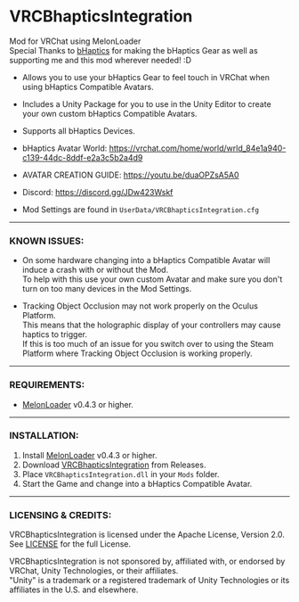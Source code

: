# VRCBhapticsIntegration
Mod for VRChat using MelonLoader  
Special Thanks to [bHaptics](https://www.bhaptics.com) for making the bHaptics Gear as well as supporting me and this mod wherever needed! :D

- Allows you to use your bHaptics Gear to feel touch in VRChat when using bHaptics Compatible Avatars.
- Includes a Unity Package for you to use in the Unity Editor to create your own custom bHaptics Compatible Avatars.
- Supports all bHaptics Devices.

- bHaptics Avatar World: https://vrchat.com/home/world/wrld_84e1a940-c139-44dc-8ddf-e2a3c5b2a4d9

- AVATAR CREATION GUIDE: https://youtu.be/duaOPZsA5A0

- Discord: https://discord.gg/JDw423Wskf

- Mod Settings are found in ``UserData/VRCBhapticsIntegration.cfg``

---

### KNOWN ISSUES:

- On some hardware changing into a bHaptics Compatible Avatar will induce a crash with or without the Mod.  
To help with this use your own custom Avatar and make sure you don't turn on too many devices in the Mod Settings.

- Tracking Object Occlusion may not work properly on the Oculus Platform.  
This means that the holographic display of your controllers may cause haptics to trigger.  
If this is too much of an issue for you switch over to using the Steam Platform where Tracking Object Occlusion is working properly.

---

### REQUIREMENTS:

- [MelonLoader](https://github.com/LavaGang/MelonLoader/releases) v0.4.3 or higher.

---

### INSTALLATION:

1) Install [MelonLoader](https://github.com/LavaGang/MelonLoader/releases) v0.4.3 or higher.
2) Download [VRCBhapticsIntegration](https://github.com/HerpDerpinstine/VRCBhapticsIntegration/releases) from Releases.
3) Place ``VRCBhapticsIntegration.dll`` in your ``Mods`` folder.
4) Start the Game and change into a bHaptics Compatible Avatar.

---

### LICENSING & CREDITS:

VRCBhapticsIntegration is licensed under the Apache License, Version 2.0. See [LICENSE](https://github.com/HerpDerpinstine/VRCBhapticsIntegration/blob/master/LICENSE.md) for the full License.

VRCBhapticsIntegration is not sponsored by, affiliated with, or endorsed by VRChat, Unity Technologies, or their affiliates.  
"Unity" is a trademark or a registered trademark of Unity Technologies or its affiliates in the U.S. and elsewhere.
